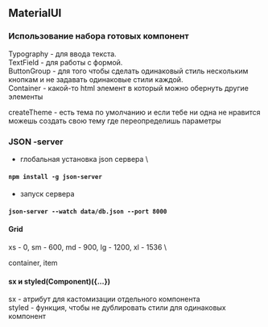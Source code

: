 ## MaterialUI

### Использование набора готовых компонент

Typography - для ввода текста. \
TextField - для работы с формой. \
ButtonGroup - для того чтобы сделать одинаковый стиль нескольким кнопкам и не задавать одинаковые стили каждой. \
Container - какой-то html элемент в который можно обернуть другие элементы

createTheme - есть тема по умолчанию и если тебе ни одна не нравится можешь создать свою тему где переопределишь параметры

### JSON -server 

- глобальная установка json сервера \
#### `npm install -g json-server`
- запуск сервера 
#### `json-server --watch data/db.json --port 8000`


#### Grid
xs - 0, sm - 600, md - 900, lg - 1200, xl - 1536 \

container, item

#### sx и styled(Component)({...})
sx - атрибут для кастомизации отдельного компонента \
styled - функция, чтобы не дублировать стили для одинаковых компонент 